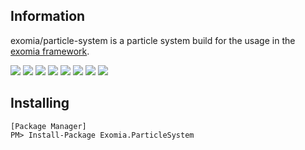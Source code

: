 ## Information

exomia/particle-system is a particle system build for the usage in the [exomia framework](https://github.com/exomia/framework "exomia framework").

![](https://img.shields.io/github/issues-pr/exomia/particle-system.svg)
![](https://img.shields.io/github/issues/exomia/particle-system.svg)
![](https://img.shields.io/github/last-commit/exomia/particle-system.svg)
![](https://img.shields.io/github/contributors/exomia/particle-system.svg)
![](https://img.shields.io/github/commit-activity/y/exomia/particle-system.svg)
![](https://img.shields.io/github/languages/top/exomia/particle-system.svg)
![](https://img.shields.io/github/languages/count/exomia/particle-system.svg)
![](https://img.shields.io/github/license/exomia/particle-system.svg)

## Installing

```shell
[Package Manager]
PM> Install-Package Exomia.ParticleSystem
```

